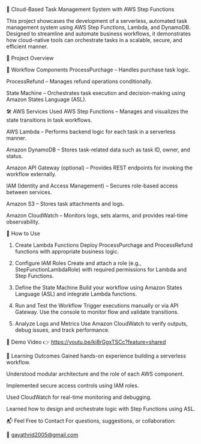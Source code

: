 🧠 Cloud-Based Task Management System with AWS Step Functions

This project showcases the development of a serverless, automated task management system using AWS Step Functions, Lambda, and DynamoDB. Designed to streamline and automate business workflows, it demonstrates how cloud-native tools can orchestrate tasks in a scalable, secure, and efficient manner.

🚀 Project Overview

🧩 Workflow Components
ProcessPurchage – Handles purchase task logic.

ProcessRefund – Manages refund operations conditionally.

State Machine – Orchestrates task execution and decision-making using Amazon States Language (ASL).

🛠️ AWS Services Used
AWS Step Functions – Manages and visualizes the state transitions in task workflows.

AWS Lambda – Performs backend logic for each task in a serverless manner.

Amazon DynamoDB – Stores task-related data such as task ID, owner, and status.

Amazon API Gateway (optional) – Provides REST endpoints for invoking the workflow externally.

IAM (Identity and Access Management) – Secures role-based access between services.

Amazon S3 – Stores task attachments and logs.

Amazon CloudWatch – Monitors logs, sets alarms, and provides real-time observability.

📌 How to Use
1. Create Lambda Functions
Deploy ProcessPurchage and ProcessRefund functions with appropriate business logic.

2. Configure IAM Roles
Create and attach a role (e.g., StepFunctionLambdaRole) with required permissions for Lambda and Step Functions.

3. Define the State Machine
Build your workflow using Amazon States Language (ASL) and integrate Lambda functions.

4. Run and Test the Workflow
Trigger executions manually or via API Gateway. Use the console to monitor flow and validate transitions.

5. Analyze Logs and Metrics
Use Amazon CloudWatch to verify outputs, debug issues, and track performance.

🎥 Demo Video
👉 https://youtu.be/ki8rGgxTSCc?feature=shared

🎯 Learning Outcomes
Gained hands-on experience building a serverless workflow.

Understood modular architecture and the role of each AWS component.

Implemented secure access controls using IAM roles.

Used CloudWatch for real-time monitoring and debugging.

Learned how to design and orchestrate logic with Step Functions using ASL.

📬 Feel Free to Contact
For questions, suggestions, or collaboration:

📧 gayathrid2005@gmail.com

